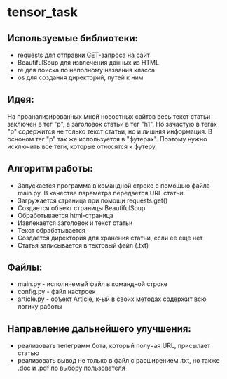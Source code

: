 # tensor_task

## Используемые библиотеки:
- requests для отправки GET-запроса на сайт
- BeautifulSoup для извлечения данных из HTML
- re для поиска по неполному названия класса
- os для создания директорий, путей к ним

## Идея:
На проанализированных мной новостных сайтов весь текст статьи заключен в тег "p",
а заголовок статьи в тег "h1". Но зачастую в тегах "p" содержится не только текст статьи,
но и лишняя информация. В осноном тег "p" так же используется в "футерах".
Поэтому нужно исключить все теги, которые относятся к футеру.

## Алгоритм работы:
- Запускается программа в командной строке с помощью файла main.py.
В качестве параметра передается URL статьи.
- Загружается страница при помощи requests.get()
- Создается объект страницы BeautifulSoup
- Обработывается html-страница
- Извлекается заголовок и текст статьи
- Текст обрабатывается
- Создается директория для хранения статьи, если ее еще нет
- Статья записывается в тектовый файл (.txt)

## Файлы:
- main.py - исполняемый файл в командной строке
- config.py - файл настроек
- article.py - объект Article, к-ый в своих методах содержит всю логику работы

## Направление дальнейшего улучшения:
- реализовать телеграмм бота, который получая URL, присылает статью
- реализовать вывод не только в файл с расширением .txt, но также .doc и .pdf
по выбору пользователя
